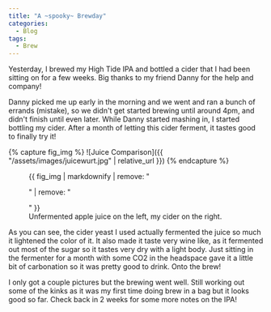 ```yaml
---
title: "A ~spooky~ Brewday"
categories:
  - Blog
tags:
  - Brew
---
```


Yesterday, I brewed my High Tide IPA and bottled a cider that I had been sitting on for a few weeks. Big thanks to my friend Danny for the help and company!

Danny picked me up early in the morning and we went and ran a bunch of errands (mistake), so we didn't get started brewing until around 4pm, and didn't finish until even later. While Danny started mashing in, I started bottling my cider. After a month of letting this cider ferment, it tastes good to finally try it!

{% capture fig_img %}
![Juice Comparison]({{ "/assets/images/juicewurt.jpg" | relative_url }})
{% endcapture %}

<figure>
  {{ fig_img | markdownify | remove: "<p>" | remove: "</p>" }}
  <figcaption>Unfermented apple juice on the left, my cider on the right.</figcaption>
</figure>

As you can see, the cider yeast I used actually fermented the juice so much it lightened the color of it. It also made it taste very wine like, as it fermented out most of the sugar so it tastes very dry with a light body. Just sitting in the fermenter for a month with some CO2 in the headspace gave it a little bit of carbonation so it was pretty good to drink. Onto the brew!

I only got a couple pictures but the brewing went well. Still working out some of the kinks as it was my first time doing brew in a bag but it looks good so far. Check back in 2 weeks for some more notes on the IPA!